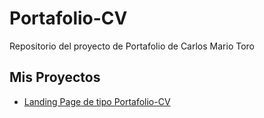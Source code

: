 # Portafolio-CV

Repositorio del proyecto de Portafolio de Carlos Mario Toro

## Mis Proyectos

- [Landing Page de tipo Portafolio-CV](https://carlosmariotoro.github.io/portafolio-cv/portafolio-cv/)